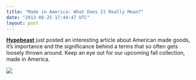 ```yaml
---
title: "Made in America: What Does It Really Mean?"
date: "2013-08-25 17:44:47 UTC"
layout: post
---
```


<p><strong><a href="http://hypebeast.com/2013/8/made-in-america-a-look-at-domestic-manufacturing-and-quality?utm_source=hypebeast&amp;utm_medium=banner&amp;utm_campaign=Hypebeast%2BHomepage%2BFeature%2BBanner">Hypebeast</a></strong> just posted an interesting article about American made goods, it&#8217;s importance and the significance behind a terms that so often gets loosely thrown around. Keep an eye out for our upcoming fall collection, made in America. </p>
<p><a href="http://hypebeast.com/2013/8/made-in-america-a-look-at-domestic-manufacturing-and-quality?utm_source=hypebeast&amp;utm_medium=banner&amp;utm_campaign=Hypebeast%2BHomepage%2BFeature%2BBanner"><img src="http://media.tumblr.com/346f0906bd7d798279ae0992759ef03e/tumblr_inline_ms3la2B8gS1qz4rgp.jpg"/></a></p>
